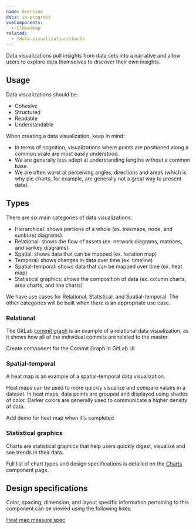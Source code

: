```yaml
---
name: Overview
docs: in-progress
vueComponents:
  - GlHeatmap
related:
  - /data-visualization/charts
---
```


Data visualizations pull insights from data sets into a narrative and allow users to explore data themselves to discover their own insights.

## Usage

Data visualizations should be:

- Cohesive
- Structured
- Readable
- Understandable

When creating a data visualization, keep in mind:

- In terms of cognition, visualizations where points are positioned along a common scale are most easily understood.
- We are generally less adept at understanding lengths without a common base.
- We are often worst at perceiving angles, directions and areas (which is why pie charts, for example, are generally not a great way to present data).

## Types

There are six main categories of data visualizations:

- Hierarchical: shows portions of a whole (ex. treemaps, node, and sunburst diagrams).
- Relational: shows the flow of assets (ex. network diagrams, matrices, and sankey diagrams).
- Spatial: shows data that can be mapped (ex. location map)
- Temporal: shows changes in data over time (ex. timeline)
- Spatial-temporal: shows data that can be mapped over time (ex. heat map)
- Statistical graphics: shows the composition of data (ex. column charts, area charts, and line charts)

We have use cases for Relational, Statistical, and Spatial-temporal. The other categories will be built when there is an appropriate use case.

### Relational

The GitLab [commit graph](https://gitlab.com/gitlab-org/gitlab-ui/-/network/master) is an example of a relational data visualization, as it shows how all of the individual commits are related to the master.

<admonition type="todo">Create component for the Commit Graph in GitLab UI</admonition>

### Spatial-temporal

A heat map is an example of a spatial-temporal data visualization.

Heat maps can be used to more quickly visualize and compare values in a dataset. In heat maps, data points are grouped and displayed using shades of color. Darker colors are generally used to communicate a higher density of data.

<admonition type="todo">Add demo for heat map when it's completed</admonition>

### Statistical graphics

Charts are statistical graphics that help users quickly digest, visualize and see trends in their data.

Full list of chart types and design specifications is detailed on the [Charts](/data-visualization/charts) component page.

<example-display  example-name="stacked-column-basic"></example-display>

## Design specifications

Color, spacing, dimension, and layout specific information pertaining to this component can be viewed using the following links:

[Heat map measure spec](http://gitlab-org.gitlab.io/gitlab-design/hosted/amelia/gitlab-design%23306-add-heat-maps-to-pattern-library-spec-previews/)
